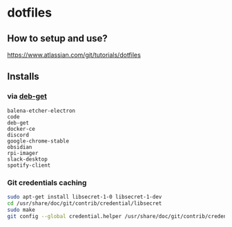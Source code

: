 # dotfiles

## How to setup and use?

https://www.atlassian.com/git/tutorials/dotfiles


## Installs

### via [deb-get](https://github.com/wimpysworld/deb-get)

```plain
balena-etcher-electron
code
deb-get
docker-ce
discord
google-chrome-stable
obsidian
rpi-imager
slack-desktop
spotify-client
```

### Git credentials caching

```bash
sudo apt-get install libsecret-1-0 libsecret-1-dev
cd /usr/share/doc/git/contrib/credential/libsecret
sudo make
git config --global credential.helper /usr/share/doc/git/contrib/credential/libsecret/git-credential-libsecret
```

